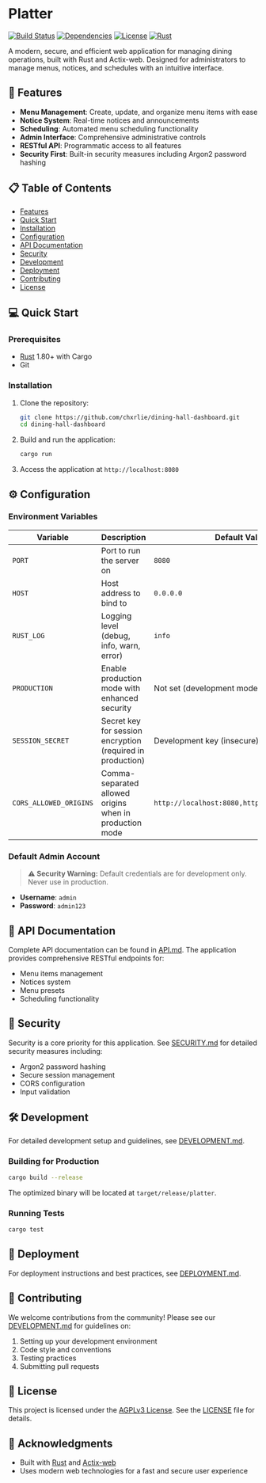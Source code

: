 # Platter

[![Build Status](https://img.shields.io/badge/build-passing-brightgreen.svg)](https://github.com/chxrlie/dining-hall-dashboard/actions)
[![Dependencies](https://img.shields.io/badge/dependencies-up%20to%20date-brightgreen.svg)](Cargo.toml)
[![License](https://img.shields.io/badge/license-AGPLv3-blue.svg)](LICENSE)
[![Rust](https://img.shields.io/badge/rust-1.80+-orange.svg)](https://www.rust-lang.org/)

A modern, secure, and efficient web application for managing dining operations, built with Rust and Actix-web. Designed for administrators to manage menus, notices, and schedules with an intuitive interface.

## 🚀 Features

- **Menu Management**: Create, update, and organize menu items with ease
- **Notice System**: Real-time notices and announcements
- **Scheduling**: Automated menu scheduling functionality
- **Admin Interface**: Comprehensive administrative controls
- **RESTful API**: Programmatic access to all features
- **Security First**: Built-in security measures including Argon2 password hashing

## 📋 Table of Contents

- [Features](#-features)
- [Quick Start](#-quick-start)
- [Installation](#-installation)
- [Configuration](#-configuration)
- [API Documentation](#-api-documentation)
- [Security](#-security)
- [Development](#-development)
- [Deployment](#-deployment)
- [Contributing](#-contributing)
- [License](#-license)

## 💻 Quick Start

### Prerequisites

- [Rust](https://www.rust-lang.org/) 1.80+ with Cargo
- Git

### Installation

1. Clone the repository:

   ```bash
   git clone https://github.com/chxrlie/dining-hall-dashboard.git
   cd dining-hall-dashboard
   ```

2. Build and run the application:

   ```bash
   cargo run
   ```

3. Access the application at `http://localhost:8080`

## ⚙️ Configuration

### Environment Variables

| Variable              | Description                                                                 | Default Value                    |
|-----------------------|-----------------------------------------------------------------------------|----------------------------------|
| `PORT`                | Port to run the server on                                                  | `8080`                           |
| `HOST`                | Host address to bind to                                                    | `0.0.0.0`                        |
| `RUST_LOG`            | Logging level (debug, info, warn, error)                                   | `info`                           |
| `PRODUCTION`          | Enable production mode with enhanced security                              | Not set (development mode)       |
| `SESSION_SECRET`      | Secret key for session encryption (required in production)                 | Development key (insecure)       |
| `CORS_ALLOWED_ORIGINS`| Comma-separated allowed origins when in production mode                     | `http://localhost:8080,http://127.0.0.1:8080` |

### Default Admin Account

> **⚠️ Security Warning:** Default credentials are for development only. Never use in production.

- **Username**: `admin`
- **Password**: `admin123`

## 📡 API Documentation

Complete API documentation can be found in [API.md](API.md). The application provides comprehensive RESTful endpoints for:
- Menu items management
- Notices system
- Menu presets
- Scheduling functionality

## 🔐 Security

Security is a core priority for this application. See [SECURITY.md](SECURITY.md) for detailed security measures including:
- Argon2 password hashing
- Secure session management
- CORS configuration
- Input validation

## 🛠️ Development

For detailed development setup and guidelines, see [DEVELOPMENT.md](DEVELOPMENT.md).

### Building for Production

```bash
cargo build --release
```

The optimized binary will be located at `target/release/platter`.

### Running Tests

```bash
cargo test
```

## 🚢 Deployment

For deployment instructions and best practices, see [DEPLOYMENT.md](DEPLOYMENT.md).

## 🤝 Contributing

We welcome contributions from the community! Please see our [DEVELOPMENT.md](DEVELOPMENT.md) for guidelines on:

1. Setting up your development environment
2. Code style and conventions
3. Testing practices
4. Submitting pull requests

## 📄 License

This project is licensed under the [AGPLv3 License](LICENSE). See the [LICENSE](LICENSE) file for details.

## 🙏 Acknowledgments

- Built with [Rust](https://www.rust-lang.org/) and [Actix-web](https://actix.rs/)
- Uses modern web technologies for a fast and secure user experience
